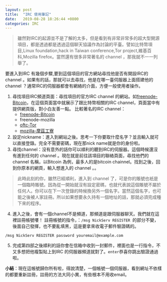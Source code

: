 ```yaml
---
layout: post
title:  "IRC 使用筆記"
date:   2019-08-28 18:26:44 +0800
categories: IRC
---
```


> 雖然對IRC的起源並不是了解的太多，但是看到有非常非常多的超大型開源項目，都是透過都是透過這個聊天協議作為討論的平臺。譬如比特幣項目,Linux foundation,hack in Taiwan conference,Tor project,維基百科,Mozilla firefox。當然還有很多非常著名的 channel ，那我就不一一列舉了。

要進入到IRC 有幾個步驟,要到這個項目的官方網站尋找他是否有開設IRC的 channel 。如果有的話，那就可以去尋找，他是在哪一臺伺服器上面搭建他的 channel ？通常IRC的伺服器都會有網絡的介面，方便一般使用者操作。

1. 尋找項目IRC頻道頁面：尋找項目的官方IRC channel 的網站。如[freenode-Bitcoin](https://en.bitcoin.it/wiki/IRC_channels)，在這個頁面當中就展示了跟比特幣相關的IRC channel，頁面當中有提供網頁版，對小白友善一點。
比較著名的IRC channel：
	* [freenode-Bitcoin](https://en.bitcoin.it/wiki/IRC_channels)
	* freenode-mozilla
	* [oftc-Tor](https://www.torproject.org/contact/)
	* [mozilla-摩茲工寮](https://moztw.org/space/)
2. 設定nickname：進入到網站之後。思考一下你要取什麼名字？並且輸入就可以直接登錄。完全不需要密碼，現在那nick name就是你的身份啦。
3. 尋找channel：沒有意外的話你可以順利的聽到IRC的伺服器。這個時候還沒有進到任何的 channel 。現在就是前往該項目的聯絡頁面，尋找他們的 channel 名稱，以Bitcoin 為例，最多人的是bitcoin chainnel。找到之後，回到你原本的網頁，輸入想進入的 channel 。。
> 此時此刻的你，雖然已經順利，進入到 channel 了，可是你的賬號也衹是一個臨時賬號。因為從一開始就沒有設定密碼，也就代表說這個賬號不屬於任何人。你可以在下一次登錄的時候換另外一個名字。當然這個名字，也可能之後被人家註冊。所以如果想要永久持有一個地址的話，那就必須完成種下來的程序。
4. 進入之後，會有一個channel不是頻道，那頻道是跟伺服器聊天。我們就在這裡註冊帳號嘍！
註冊帳號的指令，：`/msg NickServ REGISTER `的部分不變，後面自己發揮，也不要亂填黑，這是要拿來收電子郵件驗證碼的。
```
/msg NickServ REGISTER password youremail@example.com
```
5. 完成第四部之後順利的話你會在信箱中收到一封郵件，裡面也是一行指令，不又多想把他複製貼上到IRC 的伺服器頻道就對了。`enter`恭喜你跳出驗證通過啦。

**小結**：現在這帳號歸你所有啦，得說清楚，一個帳號一個伺服器，看到網址不依樣的都要重新註冊，註冊的方法大同小異，有些根本不用收email。



